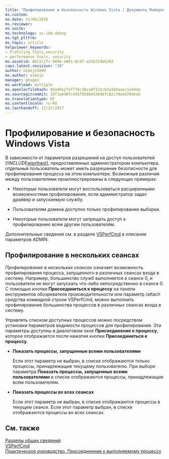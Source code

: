 ```yaml
---
title: "Профилирование и безопасность Windows Vista | Документы Майкрософт"
ms.custom: 
ms.date: 11/04/2016
ms.reviewer: 
ms.suite: 
ms.technology: vs-ide-debug
ms.tgt_pltfrm: 
ms.topic: article
helpviewer_keywords:
- Profiling Tools,security
- performance tools, security
ms.assetid: 842112fc-b886-4801-8cd7-a25b314b0393
caps.latest.revision: "19"
author: mikejo5000
ms.author: mikejo
manager: ghogen
ms.workload: multiple
ms.openlocfilehash: 0dad9e27eff76c36cadf132cb3a1b0aaec1e44da
ms.sourcegitcommit: 32f1a690fc445f9586d53698fc82c7debd784eeb
ms.translationtype: HT
ms.contentlocale: ru-RU
ms.lasthandoff: 12/22/2017
---
```

# <a name="profiling-and-windows-vista-security"></a>Профилирование и безопасность Windows Vista
В зависимости от параметров разрешений на доступ пользователей [!INCLUDE[wiprlhext](../debugger/includes/wiprlhext_md.md)], предоставленных администратором компьютера, отдельный пользователь может иметь разрешение безопасности для профилирования процесса на этом компьютере. Возможные различия между пользователями проиллюстрированы в следующих примерах:  
  
-   Некоторые пользователи могут воспользоваться расширенными возможностями профилирования, если администратор задал драйвер и запускаемую службу.  
  
-   Пользователям домена доступно только профилирование выборки.  
  
-   Некоторые пользователи могут запрещать доступ к профилированию всем другим пользователям.  
  
 Дополнительные сведения см. в разделе [VSPerfCmd](../profiling/vsperfcmd.md) в описании параметров ADMIN.  
  
## <a name="cross-session-profiling"></a>Профилирование в нескольких сеансах  
 *Профилирование в нескольких сеансах* означает возможность профилирования процесса, запущенного в различных сеансах входа в систему. Например, большинство служб выполняется в сеансе 0, и пользователи не могут запускать что-либо непосредственно в сеансе 0. С помощью кнопки **Присоединиться к процессу** на панели инструментов обозревателя производительности или параметр /attach средства командной строки VSPerfCmd, можно выполнить профилирование большинства процессов в различных сеансах входа в систему.  
  
 Управлять списком доступных процессов можно посредством установки параметров видимости процессов для профилирования. Эти параметры доступны в диалоговом окне **Присоединение к процессу**, которое отображается после нажатия кнопки **Присоединиться к процессу**.  
  
-   **Показать процессы, запущенные всеми пользователями**  
  
     Если этот параметр не выбран, в списке отображаются только процессы, принадлежащие текущему пользователю. При выборе параметра **Показать процессы, запущенные всеми пользователями** в списке отображаются процессы, принадлежащие всем пользователям.  
  
-   **Показать процессы во всех сеансах**  
  
     Если этот параметр не выбран, в списке отображаются процессы в текущем сеансе. Если этот параметр выбран, в списке отображаются процессы во всех сеансах.  
  
## <a name="see-also"></a>См. также  
 [Разделы общих сведений](../profiling/overviews-performance-tools.md)   
 [VSPerfCmd](../profiling/vsperfcmd.md)   
 [Практическое руководство. Присоединение к выполняемому процессу](http://msdn.microsoft.com/en-us/636d0a52-4bfd-48d2-89ad-d7b9ca4dc4f4)